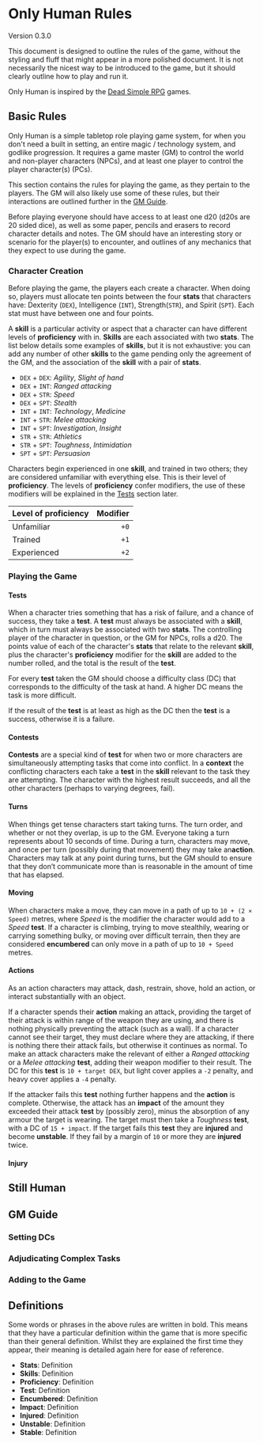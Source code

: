 # Only Human Rules

Version 0.3.0

This document is designed to outline the rules of the game, without the styling and fluff that might appear in a more polished document. It is not necessarily the nicest way to be introduced to the game, but it should clearly outline how to play and run it.

Only Human is inspired by the [Dead Simple RPG](https://deadsimplerpg.wordpress.com/about/) games.

## Basic Rules

Only Human is a simple tabletop role playing game system, for when you don't need a built in setting, an entire magic / technology system, and godlike progression. It requires a game master (GM) to control the world and non-player characters (NPCs), and at least one player to control the player character(s) (PCs).

This section contains the rules for playing the game, as they pertain to the players. The GM will also likely use some of these rules, but their interactions are outlined further in the [GM Guide](#GM-Guide).

Before playing everyone should have access to at least one d20 (d20s are 20 sided dice), as well as some paper, pencils and erasers to record character details and notes. The GM should have an interesting story or scenario for the player(s) to encounter, and outlines of any mechanics that they expect to use during the game.

### Character Creation

Before playing the game, the players each create a character. When doing so, players must allocate ten points between the four **stats** that characters have: Dexterity (`DEX`), Intelligence (`INT`), Strength(`STR`), and Spirit (`SPT`). Each stat must have between one and four points.

A **skill** is a particular activity or aspect that a character can have different levels of **proficiency** with in. **Skills** are each associated with two **stats**. The list below details some examples of **skills**, but it is not exhaustive: you can add any number of other **skills** to the game pending only the agreement of the GM, and the association of the **skill** with a pair of **stats**.

- `DEX` + `DEX`: *Agility*, *Slight of hand*
- `DEX` + `INT`: *Ranged attacking*
- `DEX` + `STR`: *Speed*
- `DEX` + `SPT`: *Stealth*
- `INT` + `INT`: *Technology*, *Medicine*
- `INT` + `STR`: *Melee attacking*
- `INT` + `SPT`: *Investigation*, *Insight*
- `STR` + `STR`: *Athletics*
- `STR` + `SPT`: *Toughness*, *Intimidation*
- `SPT` + `SPT`: *Persuasion*

Characters begin experienced in one **skill**, and trained in two others; they are considered unfamiliar with everything else. This is their level of **proficiency**. The levels of **proficiency** confer modifiers, the use of these modifiers will be explained in the [Tests](#Tests) section later.

| Level of **proficiency** | Modifier |
| ------------------------ | --------:|
| Unfamiliar               |     `+0` |
| Trained                  |     `+1` |
| Experienced              |     `+2` |

### Playing the Game

#### Tests

When a character tries something that has a risk of failure, and a chance of success, they take a **test**. A **test** must always be associated with a **skill**, which in turn must always be associated with two **stats**. The controlling player of the character in question, or the GM for NPCs, rolls a d20. The points value of each of the character's **stats** that relate to the relevant **skill**, plus the character's **proficiency** modifier for the **skill** are added to the number rolled, and the total is the result of the **test**.

For every **test** taken the GM should choose a difficulty class (DC) that corresponds to the difficulty of the task at hand. A higher DC means the task is more difficult.

If the result of the **test** is at least as high as the DC then the **test** is a success, otherwise it is a failure.

#### Contests

**Contests** are a special kind of **test** for when two or more characters are simultaneously attempting tasks that come into conflict. In a **context** the conflicting characters each take a **test** in the **skill** relevant to the task they are attempting. The character with the highest result succeeds, and all the other characters (perhaps to varying degrees, fail).

#### Turns

When things get tense characters start taking turns. The turn order, and whether or not they overlap, is up to the GM. Everyone taking a turn represents about 10 seconds of time. During a turn, characters may move, and once per turn (possibly during that movement) they may take an ​**action**. Characters may talk at any point during turns, but the GM should to ensure that they don’t communicate more than is reasonable in the amount of time that has elapsed.

#### Moving

When characters make a move, they can move in a path of up to `10 + (2 × Speed)` metres, where _Speed_ is the modifier the character would add to a _Speed_ **test**. If a character is climbing, trying to move stealthily, wearing or carrying something bulky, or moving over difficult terrain, then they are considered **encumbered** can only move in a path of up to `10 + Speed` metres.

#### Actions

As an action characters may attack, dash, restrain, shove, hold an action, or interact substantially with an object.

If a character spends their **action** making an attack, providing the target of their attack is within range of the weapon they are using, and there is nothing physically preventing the attack (such as a wall). If a character cannot see their target, they must declare where they are attacking, if there is nothing there their attack fails, but otherwise it continues as normal. To make an attack characters make the relevant of either a _​Ranged attacking​_ or a _​Melee attacking​​_ **test**, adding their weapon modifier to their result. The DC for this **test** is `10 + target DEX`, but light cover applies a `-2` penalty, and heavy cover applies a `-4` penalty.

If the attacker fails this **test** nothing further happens and the **action** is complete. Otherwise, the attack has an **impact** of the amount they exceeded their attack **test** by (possibly zero), minus the absorption of any armour the target is wearing. The target must then take a _Toughness_ **test**, with a DC of `15 + impact`. If the target fails this **test** they are **injured** and become **unstable**. If they fail by a margin of `10` or more they are **injured** twice.

#### Injury

## Still Human

## GM Guide

### Setting DCs

### Adjudicating Complex Tasks

### Adding to the Game

## Definitions

Some words or phrases in the above rules are written in bold. This means that they have a particular definition within the game that is more specific than their general definition. Whilst they are explained the first time they appear, their meaning is detailed again here for ease of reference.

- **Stats**: Definition
- **Skills**: Definition
- **Proficiency**: Definition
- **Test**: Definition
- **Encumbered**: Definition
- **Impact**: Definition
- **Injured**: Definition
- **Unstable**: Definition
- **Stable**: Definition

